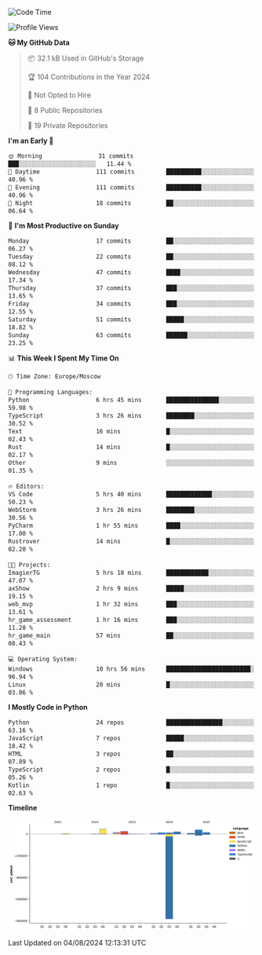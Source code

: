 <!--START_SECTION:waka-->
![Code Time](http://img.shields.io/badge/Code%20Time-438%20hrs%2050%20mins-blue)

![Profile Views](http://img.shields.io/badge/Profile%20Views-1-blue)

**🐱 My GitHub Data** 

> 📦 32.1 kB Used in GitHub's Storage 
 > 
> 🏆 104 Contributions in the Year 2024
 > 
> 🚫 Not Opted to Hire
 > 
> 📜 8 Public Repositories 
 > 
> 🔑 19 Private Repositories 
 > 
**I'm an Early 🐤** 

```text
🌞 Morning                31 commits          ███░░░░░░░░░░░░░░░░░░░░░░   11.44 % 
🌆 Daytime                111 commits         ██████████░░░░░░░░░░░░░░░   40.96 % 
🌃 Evening                111 commits         ██████████░░░░░░░░░░░░░░░   40.96 % 
🌙 Night                  18 commits          ██░░░░░░░░░░░░░░░░░░░░░░░   06.64 % 
```
📅 **I'm Most Productive on Sunday** 

```text
Monday                   17 commits          ██░░░░░░░░░░░░░░░░░░░░░░░   06.27 % 
Tuesday                  22 commits          ██░░░░░░░░░░░░░░░░░░░░░░░   08.12 % 
Wednesday                47 commits          ████░░░░░░░░░░░░░░░░░░░░░   17.34 % 
Thursday                 37 commits          ███░░░░░░░░░░░░░░░░░░░░░░   13.65 % 
Friday                   34 commits          ███░░░░░░░░░░░░░░░░░░░░░░   12.55 % 
Saturday                 51 commits          █████░░░░░░░░░░░░░░░░░░░░   18.82 % 
Sunday                   63 commits          ██████░░░░░░░░░░░░░░░░░░░   23.25 % 
```


📊 **This Week I Spent My Time On** 

```text
🕑︎ Time Zone: Europe/Moscow

💬 Programming Languages: 
Python                   6 hrs 45 mins       ███████████████░░░░░░░░░░   59.98 % 
TypeScript               3 hrs 26 mins       ████████░░░░░░░░░░░░░░░░░   30.52 % 
Text                     16 mins             █░░░░░░░░░░░░░░░░░░░░░░░░   02.43 % 
Rust                     14 mins             █░░░░░░░░░░░░░░░░░░░░░░░░   02.17 % 
Other                    9 mins              ░░░░░░░░░░░░░░░░░░░░░░░░░   01.35 % 

🔥 Editors: 
VS Code                  5 hrs 40 mins       █████████████░░░░░░░░░░░░   50.23 % 
WebStorm                 3 hrs 26 mins       ████████░░░░░░░░░░░░░░░░░   30.56 % 
PyCharm                  1 hr 55 mins        ████░░░░░░░░░░░░░░░░░░░░░   17.00 % 
Rustrover                14 mins             █░░░░░░░░░░░░░░░░░░░░░░░░   02.20 % 

🐱‍💻 Projects: 
ImagierTG                5 hrs 18 mins       ████████████░░░░░░░░░░░░░   47.07 % 
axShow                   2 hrs 9 mins        █████░░░░░░░░░░░░░░░░░░░░   19.15 % 
web_mvp                  1 hr 32 mins        ███░░░░░░░░░░░░░░░░░░░░░░   13.61 % 
hr_game_assessment       1 hr 16 mins        ███░░░░░░░░░░░░░░░░░░░░░░   11.28 % 
hr_game_main             57 mins             ██░░░░░░░░░░░░░░░░░░░░░░░   08.43 % 

💻 Operating System: 
Windows                  10 hrs 56 mins      ████████████████████████░   96.94 % 
Linux                    20 mins             █░░░░░░░░░░░░░░░░░░░░░░░░   03.06 % 
```

**I Mostly Code in Python** 

```text
Python                   24 repos            ████████████████░░░░░░░░░   63.16 % 
JavaScript               7 repos             █████░░░░░░░░░░░░░░░░░░░░   18.42 % 
HTML                     3 repos             ██░░░░░░░░░░░░░░░░░░░░░░░   07.89 % 
TypeScript               2 repos             █░░░░░░░░░░░░░░░░░░░░░░░░   05.26 % 
Kotlin                   1 repo              █░░░░░░░░░░░░░░░░░░░░░░░░   02.63 % 
```



**Timeline**

![Lines of Code chart](https://raw.githubusercontent.com/adlemx/adlemx/main/assets/bar_graph.png)


 Last Updated on 04/08/2024 12:13:31 UTC
<!--END_SECTION:waka-->
